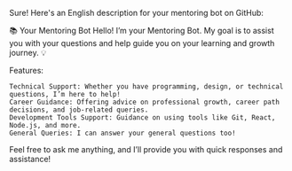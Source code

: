 Sure! Here's an English description for your mentoring bot on GitHub:

📚 Your Mentoring Bot
Hello! I’m your Mentoring Bot. My goal is to assist you with your questions and help guide you on your learning and growth journey. 💡

Features:

    Technical Support: Whether you have programming, design, or technical questions, I’m here to help!
    Career Guidance: Offering advice on professional growth, career path decisions, and job-related queries.
    Development Tools Support: Guidance on using tools like Git, React, Node.js, and more.
    General Queries: I can answer your general questions too!

Feel free to ask me anything, and I’ll provide you with quick responses and assistance!

